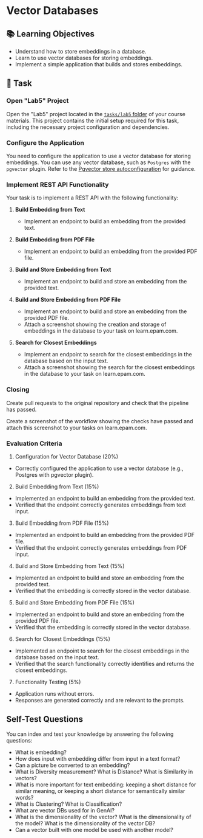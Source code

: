 # Vector Databases

## 📚 Learning Objectives
- Understand how to store embeddings in a database.
- Learn to use vector databases for storing embeddings.
- Implement a simple application that builds and stores embeddings.

## 📑 Task

### Open "Lab5" Project

Open the "Lab5" project located in the [`tasks/lab5` folder](https://git.epam.com/epm-cdp/global-java-foundation-program/java-courses/-/tree/main/gen-ai-bootcamp/tasks/lab5) of your course materials. This project contains the initial setup required for this task, including the necessary project configuration and dependencies.

### Configure the Application

You need to configure the application to use a vector database for storing embeddings. You can use any vector database, such as `Postgres` with the `pgvector` plugin. Refer to the [Pgvector store autoconfiguration](https://github.com/spring-projects/spring-ai/blob/main/vector-stores/spring-ai-pgvector-store/src/main/java/org/springframework/ai/vectorstore/PgVectorStore.java) for guidance.

### Implement REST API Functionality

Your task is to implement a REST API with the following functionality:

1. **Build Embedding from Text**
   - Implement an endpoint to build an embedding from the provided text.

2. **Build Embedding from PDF File**
   - Implement an endpoint to build an embedding from the provided PDF file.

3. **Build and Store Embedding from Text**
   - Implement an endpoint to build and store an embedding from the provided text.

4. **Build and Store Embedding from PDF File**
   - Implement an endpoint to build and store an embedding from the provided PDF file.
   - Attach a screenshot showing the creation and storage of embeddings in the database to your task on learn.epam.com.

5. **Search for Closest Embeddings**
   - Implement an endpoint to search for the closest embeddings in the database based on the input text.
   - Attach a screenshot showing the search for the closest embeddings in the database to your task on learn.epam.com.

### Closing

Create pull requests to the original repository and check that the pipeline has passed.

Create a screenshot of the workflow showing the checks have passed and attach this screenshot to your tasks on learn.epam.com.

### Evaluation Criteria

1. Configuration for Vector Database (20%)
- Correctly configured the application to use a vector database (e.g., Postgres with pgvector plugin).

2. Build Embedding from Text (15%)
- Implemented an endpoint to build an embedding from the provided text.
- Verified that the endpoint correctly generates embeddings from text input.

3. Build Embedding from PDF File (15%)
- Implemented an endpoint to build an embedding from the provided PDF file.
- Verified that the endpoint correctly generates embeddings from PDF input.

4. Build and Store Embedding from Text (15%)
- Implemented an endpoint to build and store an embedding from the provided text.
- Verified that the embedding is correctly stored in the vector database.

5. Build and Store Embedding from PDF File (15%)
- Implemented an endpoint to build and store an embedding from the provided PDF file.
- Verified that the embedding is correctly stored in the vector database.

6. Search for Closest Embeddings (15%)
- Implemented an endpoint to search for the closest embeddings in the database based on the input text.
- Verified that the search functionality correctly identifies and returns the closest embeddings.

7. Functionality Testing (5%)
- Application runs without errors.
- Responses are generated correctly and are relevant to the prompts.

## Self-Test Questions

You can index and test your knowledge by answering the following questions:
- What is embedding?
- How does input with embedding differ from input in a text format?
- Can a picture be converted to an embedding?
- What is Diversity measurement? What is Distance? What is Similarity in vectors?
- What is more important for text embedding: keeping a short distance for similar meaning, or keeping a short distance for semantically similar words?
- What is Clustering? What is Classification?
- What are vector DBs used for in GenAI?
- What is the dimensionality of the vector? What is the dimensionality of the model? What is the dimensionality of the vector DB?
- Can a vector built with one model be used with another model?